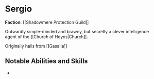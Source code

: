 # Sergio

**Faction**: [[Shadowmere Protection Guild]]

Outwardly simple-minded and brawny, but secretly a clever intelligence agent of the [[Church of Hoyos|Church]].

Originally hails from [[Gasalia]]
## Notable Abilities and Skills

- 